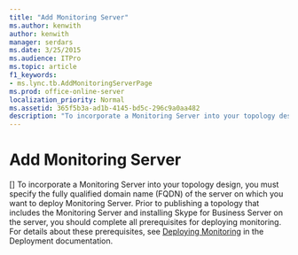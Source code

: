 ```yaml
---
title: "Add Monitoring Server"
ms.author: kenwith
author: kenwith
manager: serdars
ms.date: 3/25/2015
ms.audience: ITPro
ms.topic: article
f1_keywords:
- ms.lync.tb.AddMonitoringServerPage
ms.prod: office-online-server
localization_priority: Normal
ms.assetid: 365f5b3a-ad1b-4145-bd5c-296c9a0aa482
description: "To incorporate a Monitoring Server into your topology design, you must specify the fully qualified domain name (FQDN) of the server on which you want to deploy Monitoring Server. Prior to publishing a topology that includes the Monitoring Server and installing Skype for Business Server on the server, you should complete all prerequisites for deploying monitoring. For details about these prerequisites, see Deploying Monitoring in the Deployment documentation."
---
```


# Add Monitoring Server
[]
To incorporate a Monitoring Server into your topology design, you must specify the fully qualified domain name (FQDN) of the server on which you want to deploy Monitoring Server. Prior to publishing a topology that includes the Monitoring Server and installing Skype for Business Server on the server, you should complete all prerequisites for deploying monitoring. For details about these prerequisites, see [Deploying Monitoring](http://technet.microsoft.com/library/117f4a3e-0670-4388-a553-b9854921145f.aspx) in the Deployment documentation.
  

